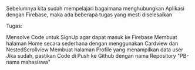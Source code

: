 Sebelumnya kita sudah mempelajari bagaimana menghubungkan Aplikasi dengan Firebase, maka ada beberapa tugas yang mesti diselesaikan

Tugas:

Mensolve Code untuk SignUp agar dapat masuk ke Firebase
Membuat halaman Home secara sederhana dengan menggunakan Cardview dan NestedScrollview
Membuat halaman Profile yang menampilkan data user
Jika sudah, pastikan Code di Push ke Github dengan nama Repository "PB-nama mahasiswa"
